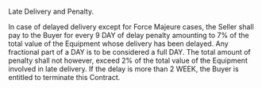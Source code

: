 Late Delivery and Penalty.

In case of delayed delivery except for Force Majeure cases, the Seller shall pay to the Buyer for every 9 DAY of delay penalty amounting to 7% of the total value of the Equipment whose delivery has been delayed. Any fractional part of a DAY is to be considered a full DAY. The total amount of penalty shall not however, exceed 2% of the total value of the Equipment involved in late delivery. If the delay is more than 2 WEEK, the Buyer is entitled to terminate this Contract.
